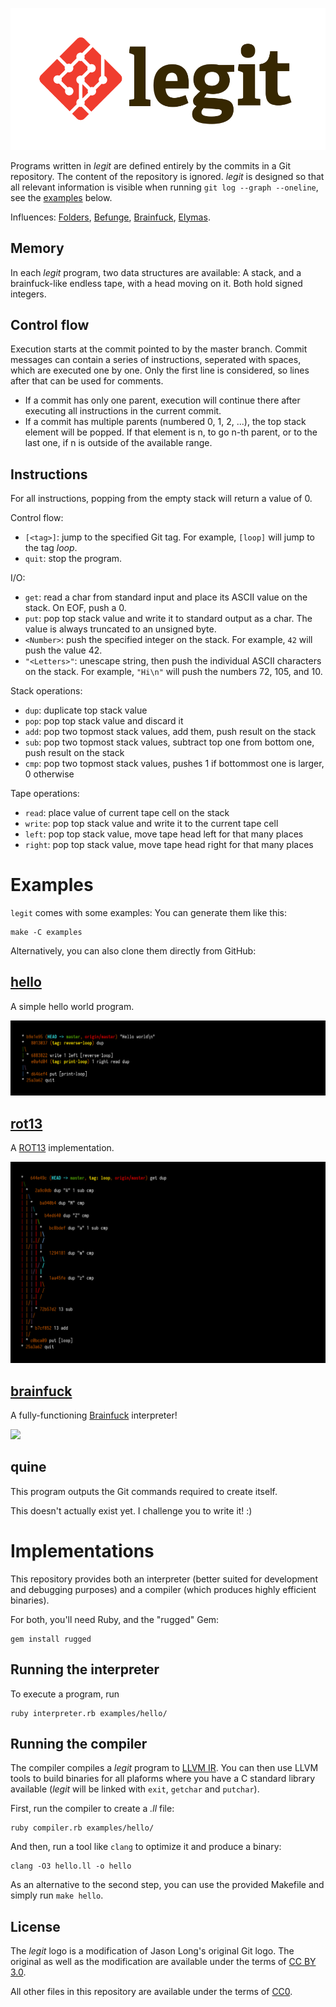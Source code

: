 ![](images/legit.svg)

Programs written in *legit* are defined entirely by the commits in a Git repository. The content of the repository is ignored. *legit* is designed so that all relevant information is visible when running `git log --graph --oneline`, see the [examples](#examples) below.

Influences: [Folders](https://esolangs.org/wiki/Folders), [Befunge](https://esolangs.org/wiki/Befunge), [Brainfuck](https://esolangs.org/wiki/Brainfuck), [Elymas](https://github.com/Drahflow/Elymas).

## Memory

In each *legit* program, two data structures are available: A stack, and a brainfuck-like endless tape, with a head moving on it. Both hold signed integers.

## Control flow

Execution starts at the commit pointed to by the master branch. Commit messages can contain a series of instructions, seperated with spaces, which are executed one by one. Only the first line is considered, so lines after that can be used for comments.

- If a commit has only one parent, execution will continue there after executing all instructions in the current commit.
- If a commit has multiple parents (numbered 0, 1, 2, ...), the top stack element will be popped. If that element is n, to go n-th parent, or to the last one, if n is outside of the available range.

## Instructions

For all instructions, popping from the empty stack will return a value of 0.

Control flow:

- `[<tag>]`: jump to the specified Git tag. For example, `[loop]` will jump to the tag *loop*.
- `quit`: stop the program.

I/O:

- `get`: read a char from standard input and place its ASCII value on the stack. On EOF, push a 0.
- `put`: pop top stack value and write it to standard output as a char. The value is always truncated to an unsigned byte.
- `<Number>`: push the specified integer on the stack. For example, `42` will push the value 42.
- `"<Letters>"`: unescape string, then push the individual ASCII characters on the stack. For example, `"Hi\n"` will push the numbers 72, 105, and 10.

Stack operations:

- `dup`: duplicate top stack value
- `pop`: pop top stack value and discard it
- `add`: pop two topmost stack values, add them, push result on the stack
- `sub`: pop two topmost stack values, subtract top one from bottom one, push result on the stack
- `cmp`: pop two topmost stack values, pushes 1 if bottommost one is larger, 0 otherwise

Tape operations:

- `read`: place value of current tape cell on the stack
- `write`: pop top stack value and write it to the current tape cell
- `left`: pop top stack value, move tape head left for that many places
- `right`: pop top stack value, move tape head right for that many places

# Examples

`legit` comes with some examples: You can generate them like this:

    make -C examples

Alternatively, you can also clone them directly from GitHub:

## [hello](https://github.com/blinry/legit-hello)

A simple hello world program.

![](images/hello.png)

## [rot13](https://github.com/blinry/legit-rot13)

A [ROT13](https://en.wikipedia.org/wiki/ROT13) implementation.

![](images/rot13.png)

## [brainfuck](https://github.com/blinry/legit-brainfuck)

A fully-functioning [Brainfuck](https://en.wikipedia.org/wiki/Brainfuck) interpreter!

![](images/brainfuck.png)

## quine

This program outputs the Git commands required to create itself.

This doesn't actually exist yet. I challenge you to write it! :)

# Implementations

This repository provides both an interpreter (better suited for development and debugging purposes) and a compiler (which produces highly efficient binaries).

For both, you'll need Ruby, and the "rugged" Gem:

    gem install rugged

## Running the interpreter

To execute a program, run

    ruby interpreter.rb examples/hello/

## Running the compiler

The compiler compiles a *legit* program to [LLVM IR](https://llvm.org/docs/LangRef.html). You can then use LLVM tools to build binaries for all plaforms where you have a C standard library available (*legit* will be linked with `exit`, `getchar` and `putchar`).

First, run the compiler to create a *.ll* file:

    ruby compiler.rb examples/hello/

And then, run a tool like `clang` to optimize it and produce a binary:

    clang -O3 hello.ll -o hello

As an alternative to the second step, you can use the provided Makefile and simply run `make hello`.

## License

The *legit* logo is a modification of Jason Long's original Git logo. The original as well as the modification are available under the terms of [CC BY 3.0](https://creativecommons.org/licenses/by/3.0/deed.en).

All other files in this repository are available under the terms of [CC0](https://creativecommons.org/publicdomain/zero/1.0/).
